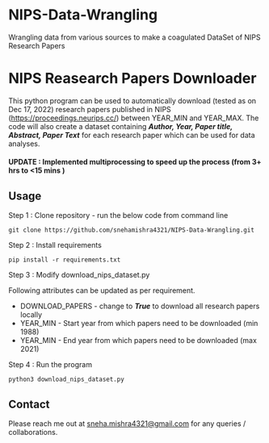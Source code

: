 # NIPS-Data-Wrangling
Wrangling data from various sources to make a coagulated DataSet of NIPS Research Papers
# NIPS Reasearch Papers Downloader

This python program can be used to automatically download (tested as on Dec 17, 2022) research papers published in NIPS (https://proceedings.neurips.cc/) between YEAR_MIN and YEAR_MAX. The code will also create a dataset containing ***Author, Year, Paper title, Abstract, Paper Text*** for each research paper which can be used for data analyses. 

#### UPDATE :  Implemented multiprocessing to speed up the process (from 3+ hrs to <15 mins )

## Usage

Step 1 : Clone repository - run the below code from command line

``` 
git clone https://github.com/snehamishra4321/NIPS-Data-Wrangling.git
```

Step 2 : Install requirements

```
pip install -r requirements.txt
```

Step 3 : Modify download_nips_dataset.py

Following attributes can be updated as per requirement.
* DOWNLOAD_PAPERS - change to ***True*** to download all research papers locally
* YEAR_MIN - Start year from which papers need to be downloaded (min 1988)
* YEAR_MIN - End year from which papers need to be downloaded (max 2021)

Step 4 : Run the program

```
python3 download_nips_dataset.py
```

## Contact

Please reach me out at sneha.mishra4321@gmail.com for any queries / collaborations.
